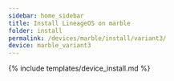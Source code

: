 ```yaml
---
sidebar: home_sidebar
title: Install LineageOS on marble
folder: install
permalink: /devices/marble/install/variant3/
device: marble_variant3
---
```

{% include templates/device_install.md %}

